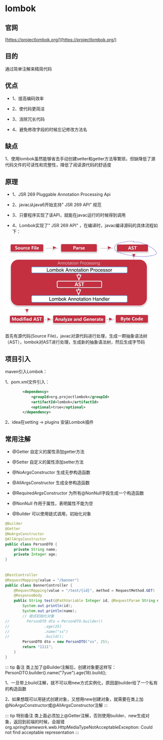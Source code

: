 # lombok

## 官网

[https://projectlombok.org/](https://projectlombok.org/)

## 目的

通过简单注解来精简代码

## 优点

* 1、提高编码效率

* 2、使代码更简洁

* 3、消除冗长代码

* 4、避免修改字段的时候忘记修改方法名

## 缺点

1、使用lombok虽然能够省去手动创建setter和getter方法等繁琐，但缺降低了源代码文件的可读性和完整性，降低了阅读源代码的舒适度

## 原理

* 1、JSR 269  Pluggable Annotation Processing Api

* 2、javac从java6开始支持" JSR 269 API" 规范

* 3、只要程序实现了该API，就能在javac运行的时候得到调用

* 4、Lombok实现了" JSR 269 API" ，在编译时，javac编译源码的具体流程如下：

![Image text](../public/javaKnowledge/08/01.png)

首先有源代码(Source File)，javac对源代码进行处理，生成一颗抽象语法树（AST），lombok对AST进行处理，生成新的抽象语法树，然后生成字节码

## 项目引入

maven引入Lombok：

1、pom.xml文件引入：     

```xml
		<dependency>
			<groupId>org.projectlombok</groupId>
			<artifactId>lombok</artifactId>
			<optional>true</optional>
		</dependency>
```

2、idea在setting -> plugins 安装Lombok插件

## 常用注解

* @Getter 自定义的属性添加getter方法

* @Setter 自定义的属性添加setter方法

* @NoArgsConstructor 生成无参构造函数

* @AllArgsConstructor 生成全参构造函数

* @RequiredArgsConstructor 为所有@NonNull字段生成一个构造函数

* @NonNull 作用于属性，表明属性不能为空

* @Builder 可以使用链式调用，初始化对象

```java
@Builder
@Getter
@NoArgsConstructor
@AllArgsConstructor
public class PersonDTO {
    private String name;
    private Integer age;
}


@RestController
@RequestMapping(value = "/banner")
public class BannerController {
    @RequestMapping(value = "/test/{id}", method = RequestMethod.GET)
    @ResponseBody
    public String test(@PathVariable Integer id, @RequestParam String name) {
        System.out.println(id);
        System.out.println(name);
        // 链式初始化对象
//        PersonDTO dto = PersonDTO.builder()
//                .age(25)
//                .name("ss")
//                .build();
        PersonDTO dto = new PersonDTO("ss", 25);
        return "1111";
    }
}
```

::: tip 备注
类上加了@Builder注解后，创建对象要这样写：
PersonDTO.builder().name("7yue").age(18).build();

1、一旦带上build注解，就不可以用new方式实例化，原因是builder给了一个私有的构造函数

2、如果想既可以用链式创建对象，又想用new创建对象，就需要在类上加@NoArgsConstructor或@AllArgsConstructor注解
:::

::: tip 特别备注
类上面必须加上@Getter注解，否则使用builder、new生成对象，返回到前端的时候，会报错org.springframework.web.HttpMediaTypeNotAcceptableException: Could not find acceptable representation
:::
